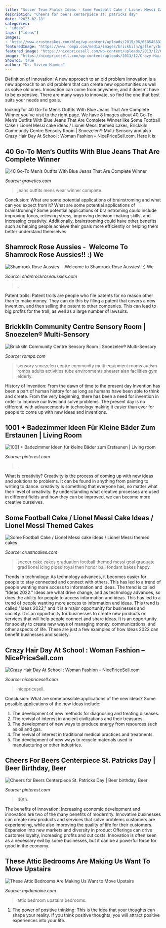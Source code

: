 ```yaml
---
title: "Soccer Team Photos Ideas - Some Football Cake / Lionel Messi Cake Ideas / Lionel Messi Themed Cakes"
description: "Cheers for beers centerpiece st. patricks day"
date: "2023-02-18"
categories:
- "ideas"
tags: ["ideas"]
images:
- "http://www.crustncakes.com/blog/wp-content/uploads/2015/06/638546333f56d1cd290f3bb89ab7cbf0.jpg"
featuredImage: "https://www.rompa.com/media/images/brickkiln/gallery/brickiln_1.jpg"
featured_image: "https://nicepricesell.com/wp-content/uploads/2013/12/Crazy-Hair-Day-At-School.jpg"
image: "https://nicepricesell.com/wp-content/uploads/2013/12/Crazy-Hair-Day-At-School.jpg"
ShowToc: true
author: "Dr. Vivien Hammes"
---
```



Definition of innovation: A new approach to an old problem
Innovation is a new approach to an old problem that can create new opportunities as well as solve old ones. Innovation can come from anywhere, and it doesn't have to be expensive. There are many ways to innovate, so find the one that best suits your needs and goals.

	

		
looking for 40 Go-To Men’s Outfits With Blue Jeans That Are Complete Winner you've visit to the right page. We have 8 Images about 40 Go-To Men’s Outfits With Blue Jeans That Are Complete Winner like Some Football Cake / Lionel Messi cake ideas / Lionel Messi themed cakes, Brickkiln Community Centre Sensory Room | Snoezelen® Multi-Sensory and also Crazy Hair Day At School : Woman Fashion – NicePriceSell.com. Here it is:
		
    
## 40 Go-To Men’s Outfits With Blue Jeans That Are Complete Winner

<img loading=lazy src="https://www.gravetics.com/wp-content/uploads/2017/06/Awesome-Mens-Wear.jpg" onerror="this.onerror=null;this.src='https://tse1.mm.bing.net/th?id=OIP.MZ2oQQNInUrUmu0zZQZEKwHaJP&amp;pid=15.1';" alt="40 Go-To Men’s Outfits With Blue Jeans That Are Complete Winner">

_Source: gravetics.com_

>jeans outfits mens wear winner complete. 

	

Conclusion: What are some potential applications of brainstroming and what can you expect from it?
What are some potential applications of brainstroming?
Some potential applications of brainstroming could include improving focus, relieving stress, improving decision-making skills, and increasing creativity. Additionally, brainstroming could have other benefits such as helping people achieve their goals more efficiently or helping them better understand themselves.

    
## Shamrock Rose Aussies - ﻿﻿﻿ Welcome To Shamrock Rose Aussies!! :) We

<img loading=lazy src="http://shamrockroseaussies.com/yahoo_site_admin/assets/images/DSC_0795.124232659_std.JPG" onerror="this.onerror=null;this.src='https://tse1.mm.bing.net/th?id=OIP.uNGK2SLKxvFz2D7N60oTtwHaEU&amp;pid=15.1';" alt="Shamrock Rose Aussies - ﻿﻿﻿ Welcome to Shamrock Rose Aussies!! :) We">

_Source: shamrockroseaussies.com_

>. 

	

Patent trolls:
Patent trolls are people who file patents for no reason other than to make money. They can do this by filing a patent that covers a new invention, and then selling the patent to other companies. This can lead to big profits for the troll, as well as a large number of lawsuits.

    
## Brickkiln Community Centre Sensory Room | Snoezelen® Multi-Sensory

<img loading=lazy src="https://www.rompa.com/media/images/brickkiln/gallery/brickiln_1.jpg" onerror="this.onerror=null;this.src='https://tse1.mm.bing.net/th?id=OIP.nk66ra5TstA5Lohrgt6rHAHaE7&amp;pid=15.1';" alt="Brickkiln Community Centre Sensory Room | Snoezelen® Multi-Sensory">

_Source: rompa.com_

>sensory snoezelen centre community multi equipment rooms autism rompa adults activities tube environments shearer alan facilities gym elderly. 

	

History of Invention: From the dawn of time to the present day
Invention has been a part of human history for as long as humans have been able to think and create. From the very beginning, there has been a need for invention in order to improve our lives and solve problems. The present day is no different, with advancements in technology making it easier than ever for people to come up with new ideas and inventions.

    
## 1001 + Badezimmer Ideen Für Kleine Bäder Zum Erstaunen | Living Room

<img loading=lazy src="https://i.pinimg.com/736x/a3/a6/cd/a3a6cd0883a038fd172d621a22cf730d.jpg" onerror="this.onerror=null;this.src='https://tse3.mm.bing.net/th?id=OIP.wxqhKSEJFTkCTopv2VdcJgHaJ3&amp;pid=15.1';" alt="1001 + Badezimmer Ideen für kleine Bäder zum Erstaunen | Living room">

_Source: pinterest.com_

>. 

	

What is creativity?
Creativity is the process of coming up with new ideas and solutions to problems. It can be found in anything from painting to writing to dance. creativity is something that everyone has, no matter what their level of creativity. By understanding what creative processes are used in different fields and how they can be improved, we can become more creative ourselves.

    
## Some Football Cake / Lionel Messi Cake Ideas / Lionel Messi Themed Cakes

<img loading=lazy src="http://www.crustncakes.com/blog/wp-content/uploads/2015/06/638546333f56d1cd290f3bb89ab7cbf0.jpg" onerror="this.onerror=null;this.src='https://tse3.mm.bing.net/th?id=OIP.32TQK9WQKeC9cjQtgstV2QHaJ3&amp;pid=15.1';" alt="Some Football Cake / Lionel Messi cake ideas / Lionel Messi themed cakes">

_Source: crustncakes.com_

>soccer cake cakes graduation football themed messi goal graduate grad lionel icing piped royal then honor ball fondant bakes happy. 

	

Trends in technology:
As technology advances, it becomes easier for people to stay connected and connect with others. This has led to a trend of people wanting more access to information and ideas. 
The trend is called "Ideas 2022." Ideas are what drive change, and as technology advances, so does the ability for people to access information and ideas. This has led to a trend of people wanting more access to information and ideas. 
This trend is called "Ideas 2022," and it is a major opportunity for businesses and society. It is an opportunity for businesses to create new products or services that will help people connect and share ideas. It is an opportunity for society to create new ways of managing money, communications, and other aspects of life. 
These are just a few examples of how Ideas 2022 can benefit businesses and society.

    
## Crazy Hair Day At School : Woman Fashion – NicePriceSell.com

<img loading=lazy src="https://nicepricesell.com/wp-content/uploads/2013/12/Crazy-Hair-Day-At-School.jpg" onerror="this.onerror=null;this.src='https://tse3.mm.bing.net/th?id=OIP.4KxxNNJP-k4BD67AeWJ12AHaKt&amp;pid=15.1';" alt="Crazy Hair Day At School : Woman Fashion – NicePriceSell.com">

_Source: nicepricesell.com_

>nicepricesell. 

	

Conclusion: What are some possible applications of the new ideas?
Some possible applications of the new ideas include:
1. The development of new methods for diagnosing and treating diseases. 
2. The revival of interest in ancient civilizations and their treasures. 
3. The development of new ways to produce energy from resources such as oil and gas. 
4. The revival of interest in traditional medical practices and treatments. 
5. The development of new ways to recycle materials used in manufacturing or other industries.

    
## Cheers For Beers Centerpiece St. Patricks Day | Beer Birthday, Beer

<img loading=lazy src="https://i.pinimg.com/736x/f3/4c/67/f34c67bd15ac248911ef7a91b2b760f3.jpg" onerror="this.onerror=null;this.src='https://tse3.mm.bing.net/th?id=OIP.D75buEjYsxsY0UnwUUa59wHaJ3&amp;pid=15.1';" alt="Cheers for Beers Centerpiece St. Patricks Day | Beer birthday, Beer">

_Source: pinterest.com_

>40th. 

	

The benefits of innovation:
Increasing economic development and innovation are two of the many benefits of modernity. Innovative businesses can create new products and services that solve problems customers are experiencing, while also improving the quality of life for their customers. Expansion into new markets and diversity in product Offerings can drive customer loyalty, increasing profits and cut costs. Innovation is often seen as a necessary evil by some businesses, but it can be a powerful force for good in the economy.

    
## These Attic Bedrooms Are Making Us Want To Move Upstairs

<img loading=lazy src="https://www.mydomaine.com/thmb/5B3IaZSoI5cy_iKmg9diPgaixC8=/1400x2100/filters:fill(auto,1)/FantasticFrank_plants-eb7a3b3b4e894164a8a6e7d1806ec346.jpg" onerror="this.onerror=null;this.src='https://tse2.mm.bing.net/th?id=OIP.QwlMM5B706YrJR370teIEAHaLH&amp;pid=15.1';" alt="These Attic Bedrooms Are Making Us Want to Move Upstairs">

_Source: mydomaine.com_

>attic bedroom upstairs bedrooms. 

	

1. The power of positive thinking: This is the idea that your thoughts can shape your reality. If you think positive thoughts, you will attract positive experiences into your life.

